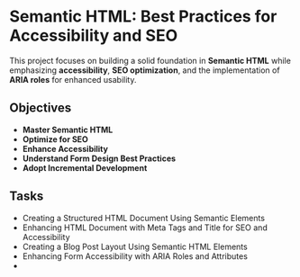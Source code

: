 # Semantic HTML: Best Practices for Accessibility and SEO

This project focuses on building a solid foundation in **Semantic HTML** while emphasizing **accessibility**, **SEO optimization**, and the implementation of **ARIA roles** for enhanced usability.

## Objectives

- **Master Semantic HTML**
- **Optimize for SEO**
- **Enhance Accessibility**
- **Understand Form Design Best Practices**
- **Adopt Incremental Development**

## Tasks

- Creating a Structured HTML Document Using Semantic Elements
- Enhancing HTML Document with Meta Tags and Title for SEO and Accessibility
- Creating a Blog Post Layout Using Semantic HTML Elements
- Enhancing Form Accessibility with ARIA Roles and Attributes
-
